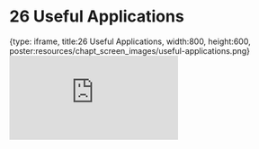 # 26 Useful Applications
 
{type: iframe, title:26 Useful Applications, width:800, height:600, poster:resources/chapt_screen_images/useful-applications.png}
![](https://datatrail-jhu.github.io/DataTrail/no_toc/useful-applications.html)
 

 
